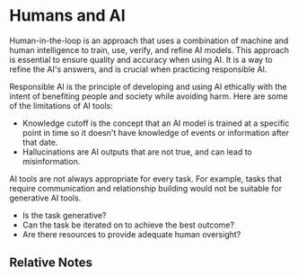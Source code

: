 # Humans and AI

Human-in-the-loop is an approach that uses a combination of machine and human intelligence to train, use, verify, and refine AI models. This approach is essential to ensure quality and accuracy when using AI. It is a way to refine the AI's answers, and is crucial when practicing responsible AI.

Responsible AI is the principle of developing and using AI ethically with the intent of benefiting people and society while avoiding harm. Here are some of the limitations of AI tools:

- Knowledge cutoff is the concept that an AI model is trained at a specific point in time so it doesn't have knowledge of events or information after that date.
- Hallucinations are AI outputs that are not true, and can lead to misinformation.

AI tools are not always appropriate for every task. For example, tasks that require communication and relationship building would not be suitable for generative AI tools.

- Is the task generative?
- Can the task be iterated on to achieve the best outcome?
- Are there resources to provide adequate human oversight?

## Relative Notes